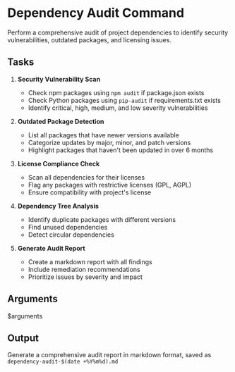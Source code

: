 # Dependency Audit Command

Perform a comprehensive audit of project dependencies to identify security vulnerabilities, outdated packages, and licensing issues.

## Tasks

1. **Security Vulnerability Scan**
   - Check npm packages using `npm audit` if package.json exists
   - Check Python packages using `pip-audit` if requirements.txt exists
   - Identify critical, high, medium, and low severity vulnerabilities

2. **Outdated Package Detection**
   - List all packages that have newer versions available
   - Categorize updates by major, minor, and patch versions
   - Highlight packages that haven't been updated in over 6 months

3. **License Compliance Check**
   - Scan all dependencies for their licenses
   - Flag any packages with restrictive licenses (GPL, AGPL)
   - Ensure compatibility with project's license

4. **Dependency Tree Analysis**
   - Identify duplicate packages with different versions
   - Find unused dependencies
   - Detect circular dependencies

5. **Generate Audit Report**
   - Create a markdown report with all findings
   - Include remediation recommendations
   - Prioritize issues by severity and impact

## Arguments
$arguments

## Output
Generate a comprehensive audit report in markdown format, saved as `dependency-audit-$(date +%Y%m%d).md`